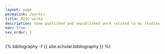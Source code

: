 ```yaml
---
layout: page
permalink: /works/
title: MISC works
description: Some published and unpublished work related to my studies and research interests.
nav: true
nav_order: 1
---
```

<!-- _pages/publications.md -->
<div class="publications">

{% bibliography -f {{ site.scholar.bibliography }} %}

</div>

